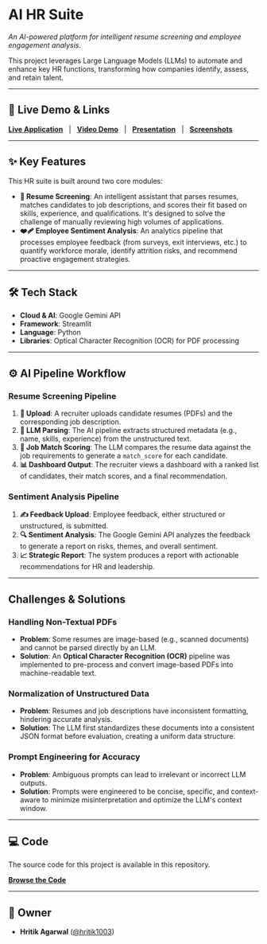 # AI HR Suite

*An AI-powered platform for intelligent resume screening and employee engagement analysis.*

[](https://github.com/hritik1003/unstop/tree/main)
[](https://github.com/hritik1003/unstop/tree/main)
[](https://hrsuite.streamlit.app/)

This project leverages Large Language Models (LLMs) to automate and enhance key HR functions, transforming how companies identify, assess, and retain talent.

-----

## 🚀 Live Demo & Links

[**Live Application**](https://hrsuite.streamlit.app/)   |   [**Video Demo**](https://drive.google.com/file/d/1V9pYORtuQqw4pDeBiA-sNF_DWTcI1m1c/view)   |   [**Presentation**](https://docs.google.com/presentation/d/1ySYjLfQB4ya1bNl4LrsXqVAcC4LMd9XrfgdMrL4kuKk/edit)   |   [**Screenshots**](https://drive.google.com/drive/folders/1bNquE9jhXgzU8jgEFdvbUs7WO5W4Ggf6?usp=sharing)

-----

## ✨ Key Features

This HR suite is built around two core modules:

  * **🤖 Resume Screening**: An intelligent assistant that parses resumes, matches candidates to job descriptions, and scores their fit based on skills, experience, and qualifications. It's designed to solve the challenge of manually reviewing high volumes of applications.
  * **❤️‍🩹 Employee Sentiment Analysis**: An analytics pipeline that processes employee feedback (from surveys, exit interviews, etc.) to quantify workforce morale, identify attrition risks, and recommend proactive engagement strategies.

-----

## 🛠️ Tech Stack

  * **Cloud & AI**: Google Gemini API
  * **Framework**: Streamlit
  * **Language**: Python
  * **Libraries**: Optical Character Recognition (OCR) for PDF processing

-----

## ⚙️ AI Pipeline Workflow

### Resume Screening Pipeline

1.  **📄 Upload**: A recruiter uploads candidate resumes (PDFs) and the corresponding job description.
2.  **🧠 LLM Parsing**: The AI pipeline extracts structured metadata (e.g., name, skills, experience) from the unstructured text.
3.  **💯 Job Match Scoring**: The LLM compares the resume data against the job requirements to generate a `match_score` for each candidate.
4.  **📊 Dashboard Output**: The recruiter views a dashboard with a ranked list of candidates, their match scores, and a final recommendation.

### Sentiment Analysis Pipeline

1.  **✍️ Feedback Upload**: Employee feedback, either structured or unstructured, is submitted.
2.  **🔍 Sentiment Analysis**: The Google Gemini API analyzes the feedback to generate a report on risks, themes, and overall sentiment.
3.  **📈 Strategic Report**: The system produces a report with actionable recommendations for HR and leadership.

-----

## Challenges & Solutions

### Handling Non-Textual PDFs

  * **Problem**: Some resumes are image-based (e.g., scanned documents) and cannot be parsed directly by an LLM.
  * **Solution**: An **Optical Character Recognition (OCR)** pipeline was implemented to pre-process and convert image-based PDFs into machine-readable text.

### Normalization of Unstructured Data

  * **Problem**: Resumes and job descriptions have inconsistent formatting, hindering accurate analysis.
  * **Solution**: The LLM first standardizes these documents into a consistent JSON format before evaluation, creating a uniform data structure.

### Prompt Engineering for Accuracy

  * **Problem**: Ambiguous prompts can lead to irrelevant or incorrect LLM outputs.
  * **Solution**: Prompts were engineered to be concise, specific, and context-aware to minimize misinterpretation and optimize the LLM's context window.

-----

## 💻 Code

The source code for this project is available in this repository.

**[Browse the Code](https://github.com/hritik1003/unstop/tree/main)**

-----

## 👤 Owner

  * **Hritik Agarwal** ([@hritik1003](https://www.google.com/search?q=https://github.com/hritik1003))
